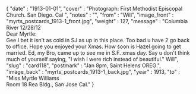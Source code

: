 {
  "date" : "1913-01-01",
  "cover" : "Photograph: First Methodist Episcopal Church. San Diego. Cal ",
  "notes" : "",
  "from" : "Will",
  "image_front" : "myrts_postcards_1913-1_front.jpg",
  "weight" : 127,
  "message" : "Columbia River 12/28/12<br>Dear Myrtle:<br>Gee I bet it isn't as cold in SJ as up in this place. Too bad u have 2 go back to office. Hope you enjoyed your Xmas. How soon is Hazel going to get married. Ed, my Bro, came up to see me in S.F. xmas day. Say u don't think much of yourself saying, \"I wish I were rich instead of beautiful.\" Will",
  "slug" : "card118",
  "postmark" : "Jan 8pm, Saint Helens OREG.",
  "image_back" : "myrts_postcards_1913-1_back.jpg",
  "year" : 1913,
  "to" : "Miss Myrtle Williams<br> Room 18 Rea Bldg., San Jose Cal."
}
